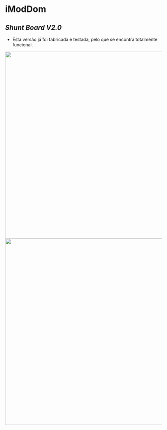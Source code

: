 # iModDom
## *Shunt Board V2.0*
- Esta versão já foi fabricada e testada, pelo que se encontra totalmente funcional.
<img src="https://user-images.githubusercontent.com/75946345/122369165-de14b180-cf55-11eb-9aa9-1501b81d5d55.jpg" width="600" >
<img src="https://user-images.githubusercontent.com/75946345/122369176-df45de80-cf55-11eb-8e75-09ed550ab87a.png" width="600" >
